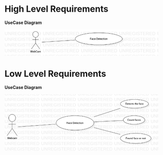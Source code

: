 ﻿# High Level Requirements

**UseCase Diagram**

![C:\Users\ADMIN\Desktop\UseCaseDiagram1.png](UseCase_H.png)

# Low Level Requirements

**UseCase Diagram**

![C:\Users\ADMIN\Desktop\UseCaseDiagram2.png](UseCase_L.png)

